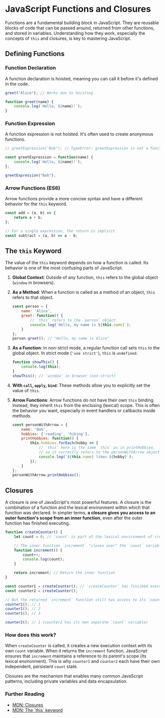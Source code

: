 # JavaScript Functions and Closures

Functions are a fundamental building block in JavaScript. They are reusable blocks of code that can be passed around, returned from other functions, and stored in variables. Understanding how they work, especially the concepts of `this` and closures, is key to mastering JavaScript.

## Defining Functions

### Function Declaration
A function declaration is hoisted, meaning you can call it before it's defined in the code.
```javascript
greet("Alice"); // Works due to hoisting

function greet(name) {
    console.log(`Hello, ${name}!`);
}
```

### Function Expression
A function expression is not hoisted. It's often used to create anonymous functions.
```javascript
// greetExpression("Bob"); // TypeError: greetExpression is not a function

const greetExpression = function(name) {
    console.log(`Hello, ${name}!`);
};

greetExpression("Bob");
```

### Arrow Functions (ES6)
Arrow functions provide a more concise syntax and have a different behavior for the `this` keyword.
```javascript
const add = (a, b) => {
    return a + b;
};

// For a single expression, the return is implicit
const subtract = (a, b) => a - b;
```

## The `this` Keyword

The value of the `this` keyword depends on how a function is called. Its behavior is one of the most confusing parts of JavaScript.

1.  **Global Context**: Outside of any function, `this` refers to the global object (`window` in browsers).
2.  **As a Method**: When a function is called as a method of an object, `this` refers to that object.
    ```javascript
    const person = {
        name: 'Alice',
        greet: function() {
            // `this` refers to the `person` object
            console.log(`Hello, my name is ${this.name}`);
        }
    };
    person.greet(); // "Hello, my name is Alice"
    ```
3.  **As a Function**: In non-strict mode, a regular function call sets `this` to the global object. In strict mode (`'use strict'`), `this` is `undefined`.
    ```javascript
    function showThis() {
        console.log(this);
    }
    showThis(); // `window` in browser (non-strict)
    ```
4.  **With `call`, `apply`, `bind`**: These methods allow you to explicitly set the value of `this`.
5.  **Arrow Functions**: Arrow functions do not have their own `this` binding. Instead, they inherit `this` from the enclosing (lexical) scope. This is often the behavior you want, especially in event handlers or callbacks inside methods.

    ```javascript
    const personWithArrow = {
        name: 'Bob',
        hobbies: ['reading', 'hiking'],
        printHobbies: function() {
            this.hobbies.forEach(hobby => {
                // `this` here is the same `this` as in printHobbies,
                // so it correctly refers to the personWithArrow object.
                console.log(`${this.name} likes ${hobby}`);
            });
        }
    };
    personWithArrow.printHobbies();
    ```

## Closures

A closure is one of JavaScript's most powerful features. A closure is the combination of a function and the lexical environment within which that function was declared. In simpler terms, **a closure gives you access to an outer function's scope from an inner function**, even after the outer function has finished executing.

```javascript
function createCounter() {
    let count = 0; // `count` is part of the lexical environment of createCounter

    // The inner function `increment` "closes over" the `count` variable
    function increment() {
        count++;
        console.log(count);
    }

    return increment; // Return the inner function
}

const counter1 = createCounter(); // `createCounter` has finished executing
const counter2 = createCounter();

// But the returned `increment` function still has access to its `count` variable
counter1(); // 1
counter1(); // 2
counter1(); // 3

counter2(); // 1 (counter2 has its own separate `count` variable)
```

### How does this work?
When `createCounter` is called, it creates a new execution context with its own `count` variable. When it returns the `increment` function, JavaScript ensures that `increment` maintains a reference to its parent's scope (its lexical environment). This is why `counter1` and `counter2` each have their own independent, persistent `count` state.

Closures are the mechanism that enables many common JavaScript patterns, including private variables and data encapsulation.

<div class="further-reading">
<h3>Further Reading</h3>
<ul>
  <li><a href="https://developer.mozilla.org/en-US/docs/Web/JavaScript/Closures" target="_blank" rel="noopener noreferrer">MDN: Closures</a></li>
  <li><a href="https://developer.mozilla.org/en-US/docs/Web/JavaScript/Reference/Operators/this" target="_blank" rel="noopener noreferrer">MDN: The `this` keyword</a></li>
</ul>
</div>